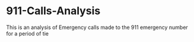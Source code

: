 # 911-Calls-Analysis
This is an analysis of Emergency calls made to the 911 emergency number for a period of tie
